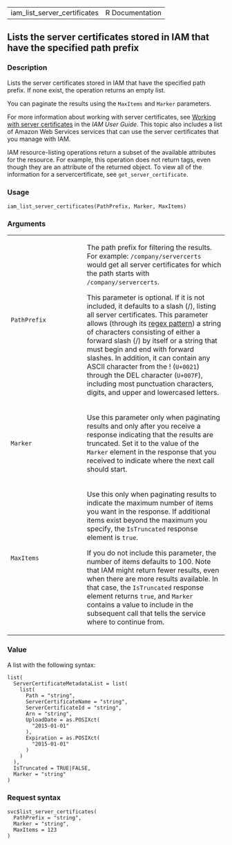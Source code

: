 <table style="width: 100%;">
<tbody>
<tr class="odd">
<td>iam_list_server_certificates</td>
<td style="text-align: right;">R Documentation</td>
</tr>
</tbody>
</table>

## Lists the server certificates stored in IAM that have the specified path prefix

### Description

Lists the server certificates stored in IAM that have the specified path
prefix. If none exist, the operation returns an empty list.

You can paginate the results using the `MaxItems` and `Marker`
parameters.

For more information about working with server certificates, see
[Working with server
certificates](https://docs.aws.amazon.com/IAM/latest/UserGuide/id_credentials_server-certs.html)
in the *IAM User Guide*. This topic also includes a list of Amazon Web
Services services that can use the server certificates that you manage
with IAM.

IAM resource-listing operations return a subset of the available
attributes for the resource. For example, this operation does not return
tags, even though they are an attribute of the returned object. To view
all of the information for a servercertificate, see
`get_server_certificate`.

### Usage

    iam_list_server_certificates(PathPrefix, Marker, MaxItems)

### Arguments

<table>
<colgroup>
<col style="width: 35%" />
<col style="width: 65%" />
</colgroup>
<tbody>
<tr class="odd">
<td><code
id="iam_list_server_certificates_:_PathPrefix">PathPrefix</code></td>
<td><p>The path prefix for filtering the results. For example: <code
style="white-space: pre;">⁠/company/servercerts⁠</code> would get all
server certificates for which the path starts with <code
style="white-space: pre;">⁠/company/servercerts⁠</code>.</p>
<p>This parameter is optional. If it is not included, it defaults to a
slash (/), listing all server certificates. This parameter allows
(through its <a href="https://en.wikipedia.org/wiki/Regex">regex
pattern</a>) a string of characters consisting of either a forward slash
(/) by itself or a string that must begin and end with forward slashes.
In addition, it can contain any ASCII character from the !
(<code>U+0021</code>) through the DEL character (<code
style="white-space: pre;">⁠U+007F⁠</code>), including most punctuation
characters, digits, and upper and lowercased letters.</p></td>
</tr>
<tr class="even">
<td><code id="iam_list_server_certificates_:_Marker">Marker</code></td>
<td><p>Use this parameter only when paginating results and only after
you receive a response indicating that the results are truncated. Set it
to the value of the <code>Marker</code> element in the response that you
received to indicate where the next call should start.</p></td>
</tr>
<tr class="odd">
<td><code
id="iam_list_server_certificates_:_MaxItems">MaxItems</code></td>
<td><p>Use this only when paginating results to indicate the maximum
number of items you want in the response. If additional items exist
beyond the maximum you specify, the <code>IsTruncated</code> response
element is <code>true</code>.</p>
<p>If you do not include this parameter, the number of items defaults to
100. Note that IAM might return fewer results, even when there are more
results available. In that case, the <code>IsTruncated</code> response
element returns <code>true</code>, and <code>Marker</code> contains a
value to include in the subsequent call that tells the service where to
continue from.</p></td>
</tr>
</tbody>
</table>

### Value

A list with the following syntax:

    list(
      ServerCertificateMetadataList = list(
        list(
          Path = "string",
          ServerCertificateName = "string",
          ServerCertificateId = "string",
          Arn = "string",
          UploadDate = as.POSIXct(
            "2015-01-01"
          ),
          Expiration = as.POSIXct(
            "2015-01-01"
          )
        )
      ),
      IsTruncated = TRUE|FALSE,
      Marker = "string"
    )

### Request syntax

    svc$list_server_certificates(
      PathPrefix = "string",
      Marker = "string",
      MaxItems = 123
    )
